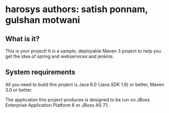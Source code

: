 harosys authors: satish ponnam, gulshan motwani
========================

What is it?
-----------

This is your project! It is a sample, deployable Maven 3 project to help you get the idea of spring and webservices and jenkins.


System requirements
-------------------

All you need to build this project is Java 6.0 (Java SDK 1.6) or better, Maven 3.0 or better.

The application this project produces is designed to be run on JBoss Enterprise Application Platform 6 or JBoss AS 7.1. 


